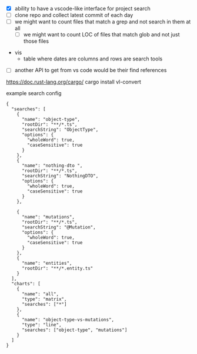 - [x] ability to have a vscode-like interface for project search
- [ ] clone repo and collect latest commit of each day
- [ ] we might want to count files that match a grep and not search in them at all
  - [ ] we might want to count LOC of files that match glob and not just those files
- vis
  - table where dates are columns and rows are search tools
- [ ] another API to get from vs code would be their find references

https://doc.rust-lang.org/cargo/
cargo install vl-convert

example search config

```
{
  "searches": [
    {
      "name": "object-type",
      "rootDir": "**/*.ts",
      "searchString": "ObjectType",
      "options": {
        "wholeWord": true,
        "caseSensitive": true
      }
    },
    {
      "name": "nothing-dto ",
      "rootDir": "**/*.ts",
      "searchString": "NothingDTO",
      "options": {
        "wholeWord": true,
        "caseSensitive": true
      }
    },

    {
      "name": "mutations",
      "rootDir": "**/*.ts",
      "searchString": "@Mutation",
      "options": {
        "wholeWord": true,
        "caseSensitive": true
      }
    },
    {
      "name": "entities",
      "rootDir": "**/*.entity.ts"
    }
  ],
  "charts": [
    {
      "name": "all",
      "type": "matrix",
      "searches": ["*"]
    },
    {
      "name": "object-type-vs-mutations",
      "type": "line",
      "searches": ["object-type", "mutations"]
    }
  ]
}

```
